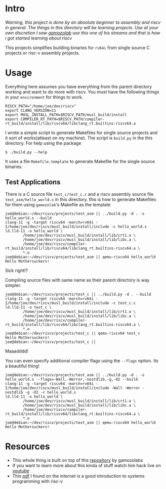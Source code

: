 # Intro
*Warning, this project is done by an absolute beginner to assembly and riscv in general.
The things in this directory will be learning projects. Use at your own discretion
I saw [gamozolab](https://github.com/gamozolabs) use this one of his streams and that is
how i got started learning about riscv*

This projects simplifies building binaries for `rv64i` from single source C projects or
risc-v assembly projects.

# Usage
Everything here assumes you have everything from the parent directory working and want
to do more with riscv. You must have the following things in your `environment` for things
to work.
```
RISCV_PATH="/home/joe/dev/riscv"
export CLANG_VERSION=11
export MUSL_INSTALL_PATH=$RISCV_PATH/musl_build/install
export COMPILER_RT_PATH=$RISCV_PATH/compiler-rt_build/install/lib/riscv64/libclang_rt.builtins-riscv64.a
```

I wrote a simple script to generate Makefiles for single source projects and it sort of 
works(atleast on my machine). The script is `build.py` in the this directory.
For help using the package

    $ ./build.py --help

It uses a file `Makefile.template` to generate Makefile for the single source binaries.

## Test Applications
There is a C source file `test_c/test_c.c` and a riscv assembly source file `test_asm/hello_world.s` in this directory. this is how to generate Makefiles for them using `gamozolab`'s Makefile as the template

```
joe@debian:~/dev/riscv/projects/test_asm || ../build.py -d . -s hello_world.s --build
clang-11 -g -target riscv64 -march=rv64i -I/home/joe/dev/riscv/musl_build/install/include -c hello_world.s
ld.lld-11 -o hello_world \
        /home/joe/dev/riscv/musl_build/install/lib/crt1.o \
        /home/joe/dev/riscv/musl_build/install/lib/libc.a \
        /home/joe/dev/riscv/compiler-rt_build/install/lib/riscv64/libclang_rt.builtins-riscv64.a \
        *.o
joe@debian:~/dev/riscv/projects/test_asm || qemu-riscv64 hello_world
Hello Mothersuckers!
```
Sick right!?

Compiling source files with same name as their parent directory is way simpler.

```
joe@debian:~/dev/riscv/projects/test_c || ../build.py -d . --build
clang-11 -g -target riscv64 -march=rv64i -I/home/joe/dev/riscv/musl_build/install/include -c test_c.c
ld.lld-11 -o test_c \
        /home/joe/dev/riscv/musl_build/install/lib/crt1.o \
        /home/joe/dev/riscv/musl_build/install/lib/libc.a \
        /home/joe/dev/riscv/compiler-rt_build/install/lib/riscv64/libclang_rt.builtins-riscv64.a \
        *.o
joe@debian:~/dev/riscv/projects/test_c || qemu-riscv64 test_c
Hello Mothersuckers!
joe@debian:~/dev/riscv/projects/test_c ||
```
Maaadddd!

You can even specify additional compiler flags using the `--flags` option. Its a beautiful thing!
```
joe@debian:~/dev/riscv/projects/test_asm || ../build.py -d . -s hello_world.s --flags=-Wall,-Werror,-nostdlib,-g,-O2 --build
clang-11 -g -target riscv64 -march=rv64i -I/home/joe/dev/riscv/musl_build/install/include -Wall -Werror -nostdlib -g -O2 -c hello_world.s
ld.lld-11 -o hello_world \
        /home/joe/dev/riscv/musl_build/install/lib/crt1.o \
        /home/joe/dev/riscv/musl_build/install/lib/libc.a \
        /home/joe/dev/riscv/compiler-rt_build/install/lib/riscv64/libclang_rt.builtins-riscv64.a \
        *.o
joe@debian:~/dev/riscv/projects/test_asm || qemu-riscv64 hello_world
Hello Mothersuckers!
```

# Resources
- This whole thing is built on top of this [repository](https://github.com/gamozolabs/riscv) by gamozolabs
- If you want to learn more about this kinda of stuff watch him hack live on [youtube](https://www.youtube.com/user/gamozolabs)
- This [pdf](https://shakti.org.in/docs/risc-v-asm-manual.pdf) I found on the internet is a good introduction to systems programming with risc-v
